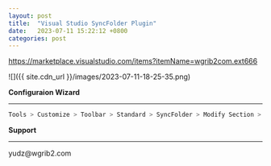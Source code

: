```yaml
---
layout: post
title:  "Visual Studio SyncFolder Plugin"
date:   2023-07-11 15:22:12 +0800
categories: post
---
```


https://marketplace.visualstudio.com/items?itemName=wgrib2com.ext666

![]({{ site.cdn_url }}/images/2023-07-11-18-25-35.png)

**Configuraion Wizard**
<hr>

```c#
Tools > Customize > Toolbar > Standard > SyncFolder > Modify Section > Style > Image And Text
```


**Support**
<hr>
yudz@wgrib2.com